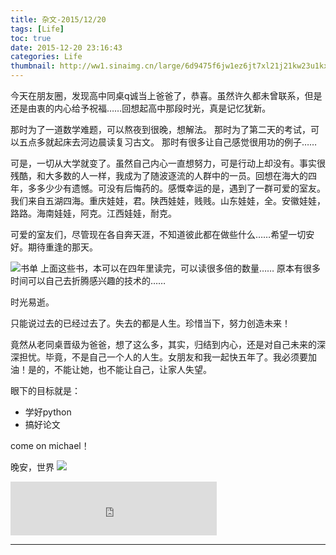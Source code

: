 ```yaml
---
title: 杂文-2015/12/20
tags: [Life]
toc: true
date: 2015-12-20 23:16:43
categories: Life
thumbnail: http://ww1.sinaimg.cn/large/6d9475f6jw1ez6jt7xl21j21kw23u1kx.jpg
---
```


今天在朋友圈，发现高中同桌q诚当上爸爸了，恭喜。虽然许久都未曾联系，但是还是由衷的内心给予祝福……回想起高中那段时光，真是记忆犹新。

<!-- more -->
那时为了一道数学难题，可以熬夜到很晚，想解法。
那时为了第二天的考试，可以五点多就起床去河边晨读复习古文。
那时有很多让自己感觉很用功的例子……

可是，一切从大学就变了。虽然自己内心一直想努力，可是行动上却没有。事实很残酷，和大多数的人一样，我成为了随波逐流的人群中的一员。回想在海大的四年，多多少少有遗憾。可没有后悔药的。感慨幸运的是，遇到了一群可爱的室友。我们来自五湖四海。重庆娃娃，君。陕西娃娃，贱贱。山东娃娃，全。安徽娃娃，路路。海南娃娃，阿克。江西娃娃，耐克。

可爱的室友们，尽管现在各自奔天涯，不知道彼此都在做些什么……希望一切安好。期待重逢的那天。

![书单](http://ww2.sinaimg.cn/large/6d9475f6jw1ez6jhwli5lj2112112wn6.jpg)
上面这些书，本可以在四年里读完，可以读很多倍的数量……
原本有很多时间可以自己去折腾感兴趣的技术的……

时光易逝。

只能说过去的已经过去了。失去的都是人生。珍惜当下，努力创造未来！

竟然从老同桌晋级为爸爸，想了这么多，其实，归结到内心，还是对自己未来的深深担忧。毕竟，不是自己一个人的人生。女朋友和我一起快五年了。我必须要加油！是的，不能让她，也不能让自己，让家人失望。

眼下的目标就是：
+ 学好python
+ 搞好论文

come on michael！

晚安，世界
![](http://ww1.sinaimg.cn/large/6d9475f6jw1ez6jt7xl21j21kw23u1kx.jpg)


<iframe frameborder="no" border="0" marginwidth="0" marginheight="0" width=330 height=86 src="http://music.163.com/outchain/player?type=2&id=308353&auto=1&height=66"></iframe>










----
